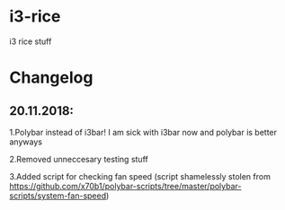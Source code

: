 # i3-rice
i3 rice stuff

# Changelog
## 20.11.2018: 

1.Polybar instead of i3bar! I am sick with i3bar now and polybar is better anyways
           
2.Removed unneccesary testing stuff          

3.Added script for checking fan speed (script shamelessly stolen from https://github.com/x70b1/polybar-scripts/tree/master/polybar-scripts/system-fan-speed)
